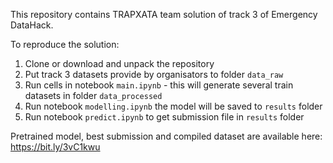 This repository contains TRAPXATA team solution of track 3 of Emergency DataHack.

To reproduce the solution:

1. Clone or download and unpack the repository 
2. Put track 3 datasets provide by organisators to folder `data_raw`
3. Run cells in notebook `main.ipynb` - this will generate several train datasets in folder `data_processed`
4. Run notebook `modelling.ipynb` the model will be saved to `results` folder
5. Run notebook `predict.ipynb` to get submission file in `results` folder

Pretrained model, best submission and compiled dataset are available here:
https://bit.ly/3vC1kwu